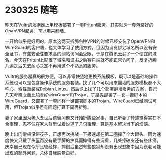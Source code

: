 # 230325 随笔


昨天在Vultr的服务器上用模板部署了一套Pritunl服务，其实就是一套包装好的OpenVPN服务，可以用来翻墙。

一开始似乎是好用的，原本这两天折腾各种VPN的时候已经安装了OpenVPN和WireGuard的客户端，也大体学习了使用方式。但因为没有绑定域名所以没有安全证书，有些安全性要求高的网站访问会受限，于是在腾讯云买了一个便宜的域名。今天在Pritunl上配置了域名和证书之后客户端就不能正常访问了，反复折腾几遍之后失去耐心决定不再用这个不熟悉的服务。

Vultr的服务器真的很方便，可以非常快捷地更换系统模板，既可以是基础的操作系统也可以是包含操作系统的服务套装。找了几个可以用来翻墙的服务模板都不大称心，索性重装成Debian Linux。然后网上找了几个部署翻墙服务的方案，自己几天考察之后比较看好wireGuard和Trojan，于是先部署了一套一键脚本的WireGuard，又部署了一套同样一键部署脚本的Trojan。WireGuard已经测试可用，但Trojan似乎还有问题打算下周再折腾。

妻子家里因为老人去世后遗留问题又开始折腾些家事，自己听妻子转述觉得实在不合事理，忍不住在家人群里试着说道了几句事理，算是基本解决当下的烦恼。

晚上出门滑板没带孩子，正想再次挑战一下极速却在第二圈摔了个大跟头。因为速度快又只戴了头盔而没有戴手脚的护具而摔得有些沉重，几处擦破皮还有些疼痛。庆幸自己现在似乎比较经摔，摔倒后虽然有些狼狈却没有出现想象中因为衰老可能出现的额外问题，总体自我感觉良好。
